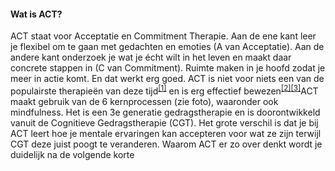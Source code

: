 #### Wat is ACT?
ACT staat voor Acceptatie en Commitment Therapie. Aan de ene kant leer je flexibel om te gaan met gedachten en emoties (A van Acceptatie). Aan de andere kant onderzoek je wat je écht wilt in het leven en maakt daar concrete stappen in (C van Commitment). Ruimte maken in je hoofd zodat je meer in actie komt. En dat werkt erg goed. ACT is niet voor niets een van de populairste therapieën van deze tijd<sup class="footnote-ref"><a href="#bassie" id="adriaan">[1]</a></sup> en is erg effectief bewezen<sup class="footnote-ref"><a href="#bassie2" id="adriaan2">[2]</a></sup><sup class="footnote-ref"><a href="#bassie3" id="adriaan3">[3]</a></sup>ACT maakt gebruik van de 6 kernprocessen (zie foto), waaronder ook mindfulness. Het is een 3e generatie gedragstherapie en is doorontwikkeld vanuit de Cognitieve Gedragstherapie (CGT). Het grote verschil is dat je bij ACT leert hoe je mentale ervaringen kan accepteren voor wat ze zijn terwijl CGT deze juist poogt te veranderen. Waarom ACT er zo over denkt wordt je duidelijk na de volgende korte
